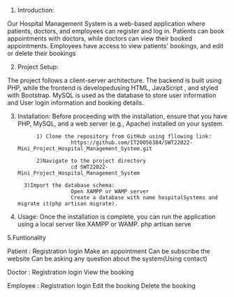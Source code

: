 1. Introduction:

Our Hospital Management System is a web-based application where patients, doctors, and employees can register and log in. Patients can book appointments with doctors, while doctors can view their booked appointments. Employees have access to view patients' bookings, and edit or delete their bookings



2. Project Setup:

The project follows a client-server architecture. The backend is built using PHP, while the frontend is developedusing HTML, JavaScript , and styled with Bootstrap. MySQL is used as the database to store user information and User login information and booking details.


3. Installation:
Before proceeding with the installation, ensure that you have PHP, MySQL, and a web server (e.g., Apache) installed on your system.

             1) Clone the repository from GitHub using fllowing link:
                        https://github.com/IT20056384/SWT22022-Mini_Project_Hospital_Management_System.git  

             2)Navigate to the project directory
                        cd SWT22022-Mini_Project_Hospital_Management_System

   	     3)Import the database schema:
                        Open XAMPP or WAMP server
                        Create a database with name hospitalSystems and migrate it(php artisan migrate).
                        


4. Usage:
Once the installation is complete, you can run the application using a local server like XAMPP or WAMP.
php artisan serve


5.Funtionality

Patient :  Registration
           login
           Make an appointment
           Can be subscribe the website
           Can be asking any question about the system(Using contact)

Doctor  :  Registration
           login
           View the booking

Employee : Registration
           login
           Edit the booking
           Delete the booking

